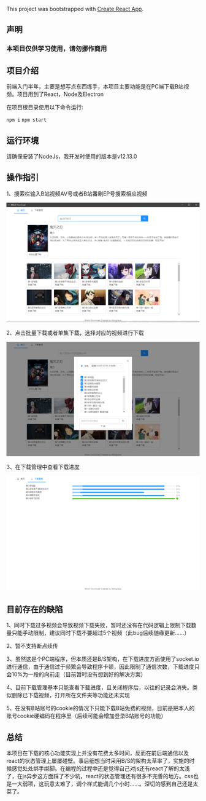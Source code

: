 This project was bootstrapped with [Create React App](https://github.com/facebook/create-react-app).

## 声明
### 本项目仅供学习使用，请勿挪作商用

## 项目介绍
前端入门半年，主要是想写点东西练手，本项目主要功能是在PC端下载B站视频。项目用到了React，Node及Electron

在项目根目录使用以下命令运行:

`npm i`
`npm start`

## 运行环境
请确保安装了NodeJs，我开发时使用的版本是v12.13.0

## 操作指引
1、搜索栏输入B站视频AV号或者B站番剧EP号搜索相应视频

![avatar](./public/readmePic/home.png)

2、点击批量下载或者单集下载，选择对应的视频进行下载

![avatar](./public/readmePic/downloadModal.png)

3、在下载管理中查看下载进度

![avatar](./public/readmePic/process.png)

## 目前存在的缺陷
1、同时下载过多视频会导致视频下载失败，暂时还没有在代码逻辑上限制下载数量只能手动限制，建议同时下载不要超过5个视频（此bug后续随缘更新……）

2、暂不支持断点续传

3、虽然这是个PC端程序，但本质还是B/S架构，在下载进度方面使用了socket.io进行通信，由于通信过于频繁会导致程序卡顿，因此限制了通信次数，下载进度只会10%为一段的向前走（目前暂时没有想到好的解决方案）

4、目前下载管理基本只能查看下载进度，且关闭程序后，以往的记录会消失。类似删除已下载视频，打开所在文件夹等功能还未实现

5、在没有B站账号的cookie的情况下只能下载B站免费的视频，目前是把本人的账号cookie硬编码在程序里（后续可能会增加登录B站账号的功能）

## 总结
本项目在下载的核心功能实现上并没有花费太多时间，反而在前后端通信以及react的状态管理上屡屡碰壁。事后细想当时采用B/S的架构太草率了，实施的时候感觉处处绑手绑脚。在编程的过程中还是觉得自己对js还有react了解的太浅了，在js异步这方面踩了不少坑，react的状态管理还有很多不完善的地方。css也是一大弱项，这玩意太难了，调个样式能调几个小时……。深切的感到自己还是太菜了。